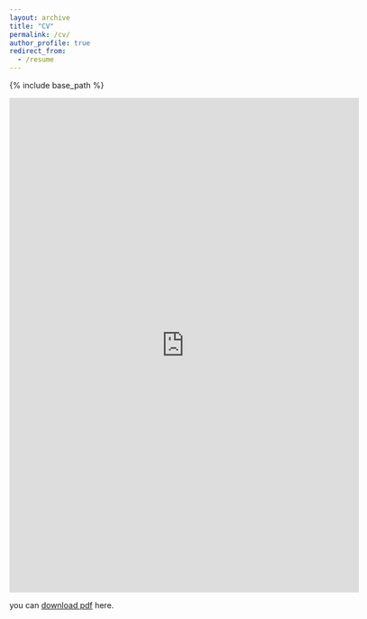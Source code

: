 ```yaml
---
layout: archive
title: "CV"
permalink: /cv/
author_profile: true
redirect_from:
  - /resume
---
```


{% include base_path %}

<embed width = "620" height = "877" src="https://s-s-sawant.github.io/files/Sagar_Sawant_CV.pdf" type="application/pdf" />

you can [download pdf](https://s-s-sawant.github.io/files/Sagar_Sawant_CV.pdf) here.
